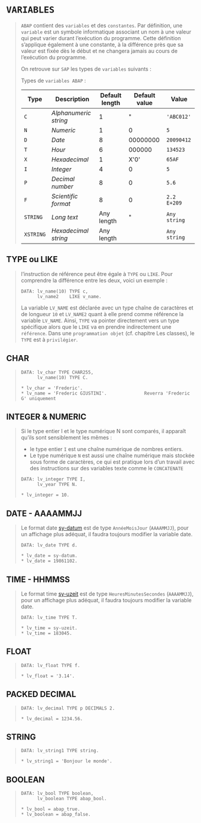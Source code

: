 # **`VARIABLES`**

> `ABAP` contient des `variables` et des `constantes`. Par définition, une `variable` est un symbole informatique associant un nom à une valeur qui peut varier durant l’exécution du programme. Cette définition s’applique également à une constante, à la différence près que sa valeur est fixée dès le début et ne changera jamais au cours de l’exécution du programme.
>
> On retrouve sur `SAP` les types de `variables` suivants :
>
> Types de `variables ABAP` :
>
> | **Type**  | **Description**       | **Default length** | **Default value** | **Value**    |
> | --------- | --------------------- | ------------------ | ----------------- | ------------ |
> | `C`       | _Alphanumeric string_ | 1                  | "                 | `'ABC012'`   |
> | `N`       | _Numeric_             | 1                  | 0                 | `5`          |
> | `D`       | _Date_                | 8                  | 00000000          | `20090412`   |
> | `T`       | _Hour_                | 6                  | 000000            | `134523`     |
> | `X`       | _Hexadecimal_         | 1                  | X'0'              | `65AF`       |
> | `I`       | _Integer_             | 4                  | 0                 | `5`          |
> | `P`       | _Decimal number_      | 8                  | 0                 | `5.6`        |
> | `F`       | _Scientific format_   | 8                  | 0                 | `2.2 E+209`  |
> | `STRING`  | _Long text_           | Any length         | "                 | `Any string` |
> | `XSTRING` | _Hexadecimal string_  | Any length         |                   | `Any string` |

## **TYPE ou LIKE**

> l’instruction de référence peut être égale à `TYPE` ou `LIKE`. Pour comprendre la différence entre les deux, voici un exemple :
>
> ```JS
> DATA: lv_name(10) TYPE c,
>       lv_name2    LIKE v_name.
> ```
>
> La variable `LV_NAME` est déclarée avec un type chaîne de caractères et de longueur `10` et `LV_NAME2` quant à elle prend comme référence la variable `LV_NAME`. Ainsi, `TYPE` va pointer directement vers un type spécifique alors que le `LIKE` va en prendre indirectement une `référence`. Dans une `programmation objet` (cf. chapitre Les classes), le `TYPE` est à `privilégier`.

## **CHAR**

> ```JS
> DATA: lv_char TYPE CHAR255,
>       lv_name(10) TYPE C.
>
> * lv_char = 'Frederic'.
> * lv_name = 'Frederic GIUSTINI'.              Reverra 'Frederic G' uniquement
> ```

## **INTEGER & NUMERIC**

> Si le type entier I et le type numérique N sont comparés, il apparaît qu’ils sont sensiblement les mêmes :
>
> - le type entier `I` est une chaîne numérique de nombres entiers.
> - Le type numérique `N` est aussi une chaîne numérique mais stockée sous forme de caractères, ce qui est pratique lors d’un travail avec des instructions sur des variables texte comme le `CONCATENATE`
>
> ```JS
> DATA: lv_integer TYPE I,
>       lv_year TYPE N.
>
> * lv_integer = 10.
> ```

## **DATE** - AAAAMMJJ

> Le format date [sy-datum](../99_Help/02_SY-SYSTEM.md) est de type `AnnéeMoisJour` (`AAAAMMJJ`), pour un affichage plus adéquat, il faudra toujours modifier la variable date.
>
> ```JS
> DATA: lv_date TYPE d.
>
> * lv_date = sy-datum.
> * lv_date = 19861102.
> ```

## **TIME** - HHMMSS

> Le format time [sy-uzeit](../99_Help/02_SY-SYSTEM.md) est de type `HeuresMinutesSecondes` (`AAAAMMJJ`), pour un affichage plus adéquat, il faudra toujours modifier la variable date.
>
> ```JS
> DATA: lv_time TYPE T.
>
> * lv_time = sy-uzeit.
> * lv_time = 183045.
> ```

## **FLOAT**

> ```JS
> DATA: lv_float TYPE f.
>
> * lv_float = '3.14'.
> ```

## **PACKED DECIMAL**

> ```JS
> DATA: lv_decimal TYPE p DECIMALS 2.
>
> * lv_decimal = 1234.56.
> ```

## **STRING**

> ```JS
> DATA: lv_string1 TYPE string.
>
> * lv_string1 = 'Bonjour le monde'.
> ```

## **BOOLEAN**

> ```JS
> DATA: lv_bool TYPE boolean,
>       lv_boolean TYPE abap_bool.
>
> * lv_bool = abap_true.
> * lv_boolean = abap_false.
> ```
